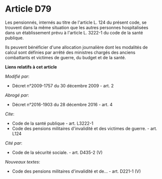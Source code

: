 # Article D79

Les pensionnés, internés au titre de l'article L. 124 du présent code, se trouvent dans la même situation que les autres
personnes hospitalisées dans un établissement prévu à l'article L. 3222-1 du code de la santé publique. 

Ils peuvent bénéficier d'une allocation journalière dont les modalités de calcul sont définies par arrêté des ministres
chargés des anciens combattants et victimes de guerre, du budget et de la santé.

**Liens relatifs à cet article**

_Modifié par_:

  - Décret n°2009-1757 du 30 décembre 2009 - art. 2

_Abrogé par_:

  - Décret n°2016-1903 du 28 décembre 2016 - art. 4

_Cite_:

  - Code de la santé publique - art. L3222-1
  - Code des pensions militaires d'invalidité et des victimes de guerre. - art. L124

_Cité par_:

  - Code de la sécurité sociale. - art. D435-2 (V)

_Nouveaux textes_:

  - Code des pensions militaires d'invalidité et de... - art. D221-1 (V)
